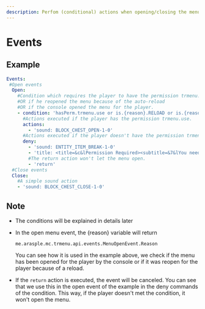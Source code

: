 ```yaml
---
description: Perfom (conditional) actions when opening/closing the menu
---
```


# Events

## Example

```yaml
Events:
 #Open events
  Open:
    #Condition which requires the player to have the permission trmenu.use to open it
    #OR if he reopened the menu because of the auto-reload
    #OR if the console opened the menu for the player. 
    - condition: 'hasPerm.trmenu.use or is.{reason}.RELOAD or is.{reason}.CONSOLE'
      #Actions executed if the player has the permission trmenu.use.
      actions:
        - 'sound: BLOCK_CHEST_OPEN-1-0'
      #Actions executed if the player doesn't have the permission trmenu.use.
      deny:
        - 'sound: ENTITY_ITEM_BREAK-1-0'
        - 'title: <title=&c&lPermission Required><subtitle=&7&lYou need permission &6&ltrmenu.use &7&lto open this menu>'
        #The return action won't let the menu open.
        - 'return'
  #Close events
  Close:
    #A simple sound action
    - 'sound: BLOCK_CHEST_CLOSE-1-0'
```

## Note

* The conditions will be explained in details later
* In the open menu event, the {reason} variable will return

  ```text
  me.arasple.mc.trmenu.api.events.MenuOpenEvent.Reason
  ```

  You can see how it is used in the example above, we check if the menu has been opened for the player by the console or if it was reopen for the player because of a reload.

* If the `return` action is executed,  the event will be canceled. You can see that we use this in the open event of the example in the deny commands of the condition. This way, if the player doesn't met the condition, it won't open the menu.


